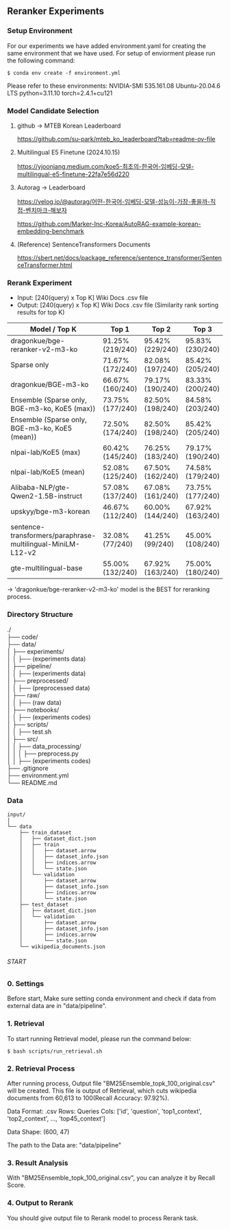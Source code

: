 ## Reranker Experiments

### Setup Environment
For our experiments we have added environment.yaml for creating the same environment that we have used. For setup of enviorment please run the following command:

```console
$ conda env create -f environment.yml
```

Please refer to these environments:
NVIDIA-SMI 535.161.08
Ubuntu-20.04.6 LTS
python=3.11.10
torch=2.4.1+cu121


### Model Candidate Selection

1. github → MTEB Korean Leaderboard
    
    https://github.com/su-park/mteb_ko_leaderboard?tab=readme-ov-file
    
2. Multilingual E5 Finetune (2024.10.15)
    
    https://yjoonjang.medium.com/koe5-최초의-한국어-임베딩-모델-multilingual-e5-finetune-22fa7e56d220
    
3. Autorag → Leaderboard
    
    https://velog.io/@autorag/어떤-한국어-임베딩-모델-성능이-가장-좋을까-직접-벤치마크-해보자
    
    https://github.com/Marker-Inc-Korea/AutoRAG-example-korean-embedding-benchmark

4. (Reference) SentenceTransformers Documents

   https://sbert.net/docs/package_reference/sentence_transformer/SentenceTransformer.html


### Rerank Experiment

- Input: [240(query) x Top K] Wiki Docs .csv file
- Output: [240(query) x Top K] Wiki Docs .csv file (Similarity rank sorting results for top K)

| Model / Top K                                      | Top 1               | Top 2               | Top 3               | Top 5               | Top 10              | Top 15              | Top 20              |
|----------------------------------------------------|---------------------|---------------------|---------------------|---------------------|---------------------|---------------------|---------------------|
| dragonkue/bge-reranker-v2-m3-ko                    | 91.25% (219/240)    | 95.42% (229/240)    | 95.83% (230/240)    | 96.67% (232/240)    | 97.08% (233/240)    | 97.50% (234/240)    | 97.50% (234/240)    |
| Sparse only                                        | 71.67% (172/240)    | 82.08% (197/240)    | 85.42% (205/240)    | 86.67% (208/240)    | 92.08% (221/240)    | 94.58% (227/240)    | 95.00% (228/240)    |
| dragonkue/BGE-m3-ko                                | 66.67% (160/240)    | 79.17% (190/240)    | 83.33% (200/240)    | 87.50% (210/240)    | 94.58% (227/240)    | 95.83% (230/240)    | 96.25% (231/240)    |
| Ensemble (Sparse only, BGE-m3-ko, KoE5 (max))      | 73.75% (177/240)    | 82.50% (198/240)    | 84.58% (203/240)    | 85.83% (206/240)    | 90.00% (216/240)    | 92.50% (222/240)    | 92.92% (223/240)    |
| Ensemble (Sparse only, BGE-m3-ko, KoE5 (mean))     | 72.50% (174/240)    | 82.50% (198/240)    | 85.42% (205/240)    | 86.67% (208/240)    | 89.58% (215/240)    | 91.25% (219/240)    | 91.67% (220/240)    |
| nlpai-lab/KoE5 (max)                               | 60.42% (145/240)    | 76.25% (183/240)    | 79.17% (190/240)    | 85.42% (205/240)    | 92.92% (223/240)    | 94.58% (227/240)    | 95.00% (228/240)    |
| nlpai-lab/KoE5 (mean)                              | 52.08% (125/240)    | 67.50% (162/240)    | 74.58% (179/240)    | 81.67% (196/240)    | 89.17% (214/240)    | 90.83% (218/240)    | 92.92% (223/240)    |
| Alibaba-NLP/gte-Qwen2-1.5B-instruct                | 57.08% (137/240)    | 67.08% (161/240)    | 73.75% (177/240)    | 80.83% (194/240)    | 85.42% (205/240)    | 88.33% (212/240)    | 90.83% (218/240)    |
| upskyy/bge-m3-korean                               | 46.67% (112/240)    | 60.00% (144/240)    | 67.92% (163/240)    | 74.17% (178/240)    | 82.92% (199/240)    | 87.50% (210/240)    | 90.42% (217/240)    |
| sentence-transformers/paraphrase-multilingual-MiniLM-L12-v2 | 32.08%  (77/240)   | 41.25%   (99/240)   | 45.00% (108/240)    | 50.83% (122/240)    | 59.58% (143/240)    | 65.42% (157/240)    | 70.83% (170/240)    |
| gte-multilingual-base                              | 55.00% (132/240)    | 67.92% (163/240)    | 75.00% (180/240)    | 81.67% (196/240)    | 86.67% (208/240)    | 88.33% (212/240)    | 90.42% (217/240)    |


-> 'dragonkue/bge-reranker-v2-m3-ko' model is the BEST for reranking process.


### Directory Structure
./  
├── code/  
├── data/  
│   ├── experiments/  
│   │   ├── (experiments data)  
│   ├── pipeline/  
│   │   ├── (experiments data)  
│   ├── preprocessed/  
│   │   ├── (preprocessed data)  
│   ├── raw/  
│   │   ├── (raw data)  
│   ├── notebooks/  
│   │   ├── (experiments codes)  
│   ├── scripts/  
│   │   ├── test.sh  
│   ├── src/  
│   │   ├── data_processing/  
│   │   │   ├── preprocess.py  
│   │   ├── (experiments codes)  
├── .gitignore  
├── environment.yml  
└── README.md  

### Data


```
input/
│
└── data
    ├── train_dataset
    │   ├── dataset_dict.json
    │   ├── train
    │   │   ├── dataset.arrow
    │   │   ├── dataset_info.json
    │   │   ├── indices.arrow
    │   │   └── state.json
    │   └── validation
    │       ├── dataset.arrow
    │       ├── dataset_info.json
    │       ├── indices.arrow
    │       └── state.json
    ├── test_dataset
    │   ├── dataset_dict.json
    │   └── validation
    │       ├── dataset.arrow
    │       ├── dataset_info.json
    │       ├── indices.arrow
    │       └── state.json
    └── wikipedia_documents.json
```



 ###### START ######

### 0. Settings
Before start, Make sure setting conda environment and check if data from external data are in "data/pipeline".


### 1. Retrieval
To start running Retrieval model, please run the command below:

```console
$ bash scripts/run_retrieval.sh
```


### 2. Retrieval Process
After running process, Output file "BM25Ensemble_topk_100_original.csv" will be created. This file is output of Retrieval, which cuts wikipedia documents from 60,613 to 100(Recall Accuracy: 97.92%).

Data Format: .csv
    Rows: Queries
    Cols: ['id', 'question', 'top1_context', 'top2_context', ..., 'top45_context']

Data Shape: (600, 47)

The path to the Data are:
"data/pipeline"


### 3. Result Analysis
With "BM25Ensemble_topk_100_original.csv", you can analyze it by Recall Score.


### 4. Output to Rerank
You should give output file to Rerank model to process Rerank task.

